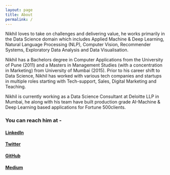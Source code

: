 ```yaml
---
layout: page
title: About
permalink: /
---
```


Nikhil loves to take on challenges and delivering value, he works primarily in the Data Science domain which includes Applied Machine & Deep Learning, Natural Language Processing (NLP), Computer Vision, Recommender Systems, Exploratory Data Analysis​ and Data Visualisation​.

Nikhil has a Bachelors degree in Computer Applications from the University of Pune (2011) and a Masters in Management Studies (with a concentration in Marketing) from University of Mumbai (2015). Prior to his career shift to Data Science, Nikhil has worked with various tech companies and startups in multiple roles starting with Tech-support, Sales, Digital Marketing and Teaching.

Nikhil is currently working as a Data Science Consultant at Deloitte LLP in Mumbai, he along with his team have built production grade AI-Machine & Deep Learning based applications for Fortune 500 ​clients.

### You can reach him at -

#### [LinkedIn](https://www.linkedin.com/in/nikhilakki/)
#### [Twitter](https://twitter.com/akkithetechie)
#### [GitHub](https://github.com/nikhilakki)
#### [Medium](https://medium.com/@nikhilakki)
